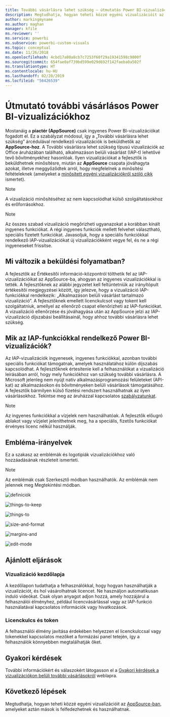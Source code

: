 ```yaml
---
title: További vásárlásra lehet szükség – útmutatás Power BI-vizualizációkhoz
description: Megtudhatja, hogyan teheti közzé egyéni vizualizációit az AppSource-ban, amelyeket aztán mások is felfedezhetnek és használhatnak vásárlással.
author: markingmyname
ms.author: maghan
manager: kfile
ms.reviewer: ''
ms.service: powerbi
ms.subservice: powerbi-custom-visuals
ms.topic: conceptual
ms.date: 11/26/2018
ms.openlocfilehash: 4cbd17a08a8cb7c7253f60f29a19341598c9800f
ms.sourcegitcommit: 654fae0af739bd599e029d692f142faeba0a502f
ms.translationtype: HT
ms.contentlocale: hu-HU
ms.lasthandoff: 02/20/2019
ms.locfileid: "56426539"
---
```

# <a name="guidelines-for-power-bi-visuals-with-additional-purchases"></a>Útmutató további vásárlásos Power BI-vizualizációkhoz

Mostanáig a **piactér (AppSource)** csak ingyenes Power BI-vizualizációkat fogadott el. Ez a szabályzat módosul, így a „További vásárlásra lehet szükség” árcédulával rendelkező vizualizációk is beküldhetők az **AppSource-hoz**. A További vásárlásra lehet szükség típusú vizualizációk az Office áruházában található, alkalmazáson belüli vásárlást (IAP-t) lehetővé tevő bővítményekhez hasonlóak. Ilyen vizualizációkat a fejlesztők is beküldhetnek minősítésre, miután az **AppSource** csapata jóváhagyta azokat, illetve meggyőződtek arról, hogy megfelelnek a minősítési feltételeknek (amelyeket a [minősített egyéni vizualizációkról szóló cikk](../power-bi-custom-visuals-certified.md) ismertet).

> [!Note]
> A vizualizáció minősítéséhez az nem kapcsolódhat külső szolgáltatásokhoz és erőforrásokhoz.

> [!Note]
> Az összes szabad vizualizáció megőrizheti ugyanazokat a korábban kínált ingyenes funkciókat. A régi ingyenes funkciók mellett felvehet választható, speciális fizetett funkciókat. Javasoljuk, hogy a speciális funkciókkal rendelkező IAP-vizualizációkat új vizualizációkként vegye fel, és ne a régi ingyeneseket frissítse.


## <a name="whats-changing-in-the-submission-process"></a>Mi változik a beküldési folyamatban?

A fejlesztők az Értékesítői információ-központról tölthetik fel az IAP-vizualizációikat az AppSource-ba, ahogyan az ingyenes vizualizációkkal is tették. A fejlesztőknek az alábbi jegyzetet kell feltüntetniük az irányítópult értékesítői megjegyzései között, így jelezve, hogy a vizualizáció IAP-funkciókkal rendelkezik: „Alkalmazáson belüli vásárlást tartalmazó vizualizáció”. A fejlesztőknek emellett licenckulcsot vagy tokent kell szolgáltatniuk, amellyel az ellenőrző csapat ellenőrizheti az IAP-funkciókat. A vizualizáció ellenőrzése és jóváhagyása után az AppSource jelzi az IAP-vizualizáció díjszabási beállításainál, hogy ahhoz további vásárlásra lehet szükség.

## <a name="what-is-a-power-bi-visual-with-iap-features"></a>Mik az IAP-funkciókkal rendelkező Power BI-vizualizációk?

Az IAP-vizualizációk ingyenesek, ingyenes funkciókkal, azonban további speciális funkciókat támogatnak, amelyek használatához külön díjszabás kapcsolódhat. A fejlesztőknek értesítenie kell a felhasználókat a vizualizáció leírásában arról, hogy mely funkciókhoz van szükség további vásárlásra. A Microsoft jelenleg nem nyújt natív alkalmazásprogramozási felületeket (API-kat) az alkalmazásokon és bővítményeken belüli vásárlások támogatásához. A fejlesztők bármilyen külső fizetési rendszert használhatnak az ilyen vásárlásokhoz. Tekintse meg az áruházzal kapcsolatos [szabályzatunkat](https://docs.microsoft.com/office/dev/store/validation-policies#2-apps-or-add-ins-can-display-certain-ads).

> [!NOTE]
> Az ingyenes funkciókkal a vízjelek nem használhatóak. A fejlesztők előugró ablakot vagy vízjelet jeleníthetnek meg, ha a speciális, fizetős funkciókat érvényes licenc nélkül használják.  

## <a name="logo-guidelines"></a>Embléma-irányelvek

Ez a szakasz az emblémák és logotipiák vizualizációkhoz való hozzáadásának részleteit ismerteti.

> [!NOTE]
> Az emblémák csak Szerkesztő módban használhatók. Az emblémák nem jelennek meg Megtekintési módban.

![definíciók](media/office-store-in-app-purchase-visual-guidelines/definitions.png)

![things-to-keep](media/office-store-in-app-purchase-visual-guidelines/things-to-keep-in-mind.png)

![things-to](media/office-store-in-app-purchase-visual-guidelines/things-to-avoid.png)

![size-and-format ](media/office-store-in-app-purchase-visual-guidelines/size-and-format.png)

![margins-and](media/office-store-in-app-purchase-visual-guidelines/margins-and-sizes.png)

![edit-mode](media/office-store-in-app-purchase-visual-guidelines/logos-in-edit-mode.png)

## <a name="best-practices"></a>Ajánlott eljárások

### <a name="visual-landing-page"></a>Vizualizáció kezdőlapja

A kezdőlapon tudathatja a felhasználókkal, hogy hogyan használhatják a vizualizációt, és hol vásárolhatnak licencet. Ne használjon automatikusan induló videókat. Csak olyan anyagot adjon hozzá, amely hozzájárul a felhasználói élményhez, például licencvásárlással vagy az IAP-funkció használatával kapcsolatos információk vagy hivatkozások.

### <a name="license-key-and-token"></a>Licenckulcs és token

A felhasználói élmény javítása érdekében helyezzen el licenckulccsal vagy tokenekkel kapcsolatos mezőket a formázási panel tetején, így a felhasználók könnyebben megtalálhatják őket.

## <a name="faq"></a>Gyakori kérdések

További információkért és válaszokért látogasson el a [Gyakori kérdések a vizualizációkon belüli további vásárlásokról](https://docs.microsoft.com/power-bi/power-bi-custom-visuals-faq#visuals-with-additional-purchases) weblapra.

## <a name="next-steps"></a>Következő lépések

Megtudhatja, hogyan teheti közzé egyéni vizualizációit az [AppSource-ban](office-store.md), amelyeket aztán mások is felfedezhetnek és használhatnak.
